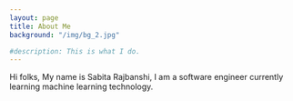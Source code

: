 ```yaml
---
layout: page
title: About Me
background: "/img/bg_2.jpg"

#description: This is what I do.
---
```


Hi folks, My name is Sabita Rajbanshi, I am a software engineer currently learning machine learning technology.